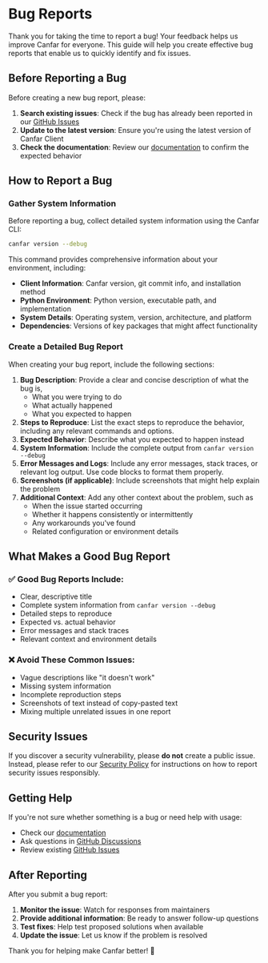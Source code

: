# Bug Reports

Thank you for taking the time to report a bug! Your feedback helps us improve Canfar for everyone. This guide will help you create effective bug reports that enable us to quickly identify and fix issues.

## Before Reporting a Bug

Before creating a new bug report, please:

1. **Search existing issues**: Check if the bug has already been reported in our [GitHub Issues](https://github.com/opencadc/canfar/issues)
2. **Update to the latest version**: Ensure you're using the latest version of Canfar Client
3. **Check the documentation**: Review our [documentation](https://opencadc.github.io/canfar/) to confirm the expected behavior

## How to Report a Bug

### Gather System Information

Before reporting a bug, collect detailed system information using the Canfar CLI:

```bash
canfar version --debug
```

This command provides comprehensive information about your environment, including:

- **Client Information**: Canfar version, git commit info, and installation method
- **Python Environment**: Python version, executable path, and implementation
- **System Details**: Operating system, version, architecture, and platform
- **Dependencies**: Versions of key packages that might affect functionality

### Create a Detailed Bug Report

When creating your bug report, include the following sections:

1. **Bug Description**: 
    Provide a clear and concise description of what the bug is,
    - What you were trying to do
    - What actually happened
    - What you expected to happen
2. **Steps to Reproduce**: List the exact steps to reproduce the behavior, including any relevant commands and options.
3. **Expected Behavior**: Describe what you expected to happen instead
4. **System Information**: Include the complete output from `canfar version --debug`
5. **Error Messages and Logs**: Include any error messages, stack traces, or relevant log output. Use code blocks to format them properly.
6. **Screenshots (if applicable)**: Include screenshots that might help explain the problem
7. **Additional Context**: Add any other context about the problem, such as
    - When the issue started occurring
    - Whether it happens consistently or intermittently
    - Any workarounds you've found
    - Related configuration or environment details

## What Makes a Good Bug Report

### ✅ Good Bug Reports Include:
- Clear, descriptive title
- Complete system information from `canfar version --debug`
- Detailed steps to reproduce
- Expected vs. actual behavior
- Error messages and stack traces
- Relevant context and environment details

### ❌ Avoid These Common Issues:
- Vague descriptions like "it doesn't work"
- Missing system information
- Incomplete reproduction steps
- Screenshots of text instead of copy-pasted text
- Mixing multiple unrelated issues in one report

## Security Issues

If you discover a security vulnerability, please **do not** create a public issue. Instead, please refer to our [Security Policy](security.md) for instructions on how to report security issues responsibly.

## Getting Help

If you're not sure whether something is a bug or need help with usage:

- Check our [documentation](https://opencadc.github.io/canfar/)
- Ask questions in [GitHub Discussions](https://github.com/opencadc/canfar/discussions)
- Review existing [GitHub Issues](https://github.com/opencadc/canfar/issues)

## After Reporting

After you submit a bug report:

1. **Monitor the issue**: Watch for responses from maintainers
2. **Provide additional information**: Be ready to answer follow-up questions
3. **Test fixes**: Help test proposed solutions when available
4. **Update the issue**: Let us know if the problem is resolved

Thank you for helping make Canfar better! 🚀
